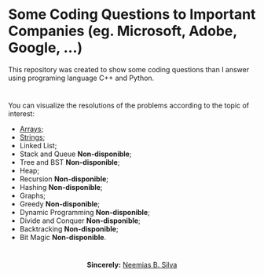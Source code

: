 # Some Coding Questions to Important Companies (eg. Microsoft, Adobe, Google, ...)

This repository was created to show some coding questions than I answer using programing language C++ and Python.

#
You can visualize the resolutions of the problems according to the topic of interest:
<ul>
    <li><a href="arrays">Arrays</a>;
    <li><a href="strings">Strings</a>;
    <li>Linked List;
    <li>Stack and Queue <b>Non-disponible</b>;
    <li>Tree and BST <b>Non-disponible</b>;
    <li>Heap;
    <li>Recursion <b>Non-disponible</b>;
    <li>Hashing <b>Non-disponible</b>;
    <li>Graphs;
    <li>Greedy <b>Non-disponible</b>;
    <li>Dynamic Programming <b>Non-disponible</b>;
    <li>Divide and Conquer <b>Non-disponible</b>;
    <li>Backtracking <b>Non-disponible</b>;
    <li>Bit Magic <b>Non-disponible</b>.
</ul>

#

<p align="center"><b>Sincerely:</b> <a href="https://github.com/neemiasbsilva">Neemias B. Silva</a></p>

#
